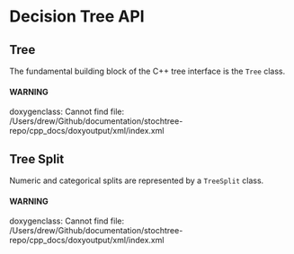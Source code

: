 # Decision Tree API

## Tree

The fundamental building block of the C++ tree interface is the `Tree` class.

#### WARNING
doxygenclass: Cannot find file: /Users/drew/Github/documentation/stochtree-repo/cpp_docs/doxyoutput/xml/index.xml

## Tree Split

Numeric and categorical splits are represented by a `TreeSplit` class.

#### WARNING
doxygenclass: Cannot find file: /Users/drew/Github/documentation/stochtree-repo/cpp_docs/doxyoutput/xml/index.xml
